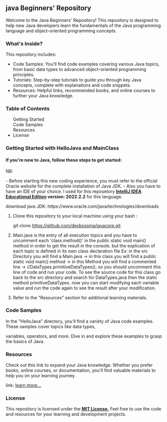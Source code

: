 <h2>java Beginners' Repository</h2>
<p>Welcome to the Java Beginners' Repository! 
This repository is designed to help new Java developers learn the fundamentals of the Java programming language and object-oriented programming concepts.</p>

<h3>What's Inside?</h3>
This repository includes:
<ul>
  <li>Code Samples: You'll find code examples covering various Java topics, from basic data types to advanced object-oriented programming principles.</li>
  <li>Tutorials: Step-by-step tutorials to guide you through key Java concepts, complete with explanations and code snippets.</li>
  <li>Resources: Helpful links, recommended books, and online courses to further your Java knowledge.</li>
</ul>
<h3>Table of Contents</h3>
<ul>
  <il>Getting Started</il><br />
  <il>Code Samples</il><br />
  <il>Resources</il><br />
  <li>License</li>
</ul>

<h3>Getting Started with HelloJava and MainClass</h3>

<h4>If you're new to Java, follow these steps to get started:</h4>
NB: <p>- Before starting this new coding experience, you must refer to the official Oracle website for the complete installation of Java JDK.
       - Also you have to have an IDE of your choice. I used for this reposetory <b> <u>IntelliJ IDEA Educational Edition</u>  version: 2022.2.2</b>  for this language.</p>
download java JDK: https://www.oracle.com/java/technologies/downloads

    
1. Clone this repository to your local machine using your bash :
   
   git clone https://github.com/devbossma/javacore.git
2. Main.java is the entry of all execution topics and you have to uncomment each 'class.method()' in the public static void main() method in order to get the result in the console.
   but the explication of each topic is defined in its own class declaration file
   Ex: in the src Directory you will find a Main.java -> in this class you will find a public static void main() method -> in this Method you will find a commented line -> //DataTypes.primitiveDataTypes();
       so you should uncomment this line of code and run your code. To see the source code for this class go back to the src directory and search for DataTypes.java then the static method primitiveDataTypes.
       now you can start modifying each variable value and run the code again to see the result after your modification.
   
4. Refer to the "Resources" section for additional learning materials.

<h3>Code Samples</h3>
<p>In the "HelloJava" directory, you'll find a variety of Java code examples. These samples cover topics like data types, </p>
<p>  variables, operators, and more. Dive in and explore these examples to grasp the basics of Java.</p>

<h3>Resources</h3>
<p>
  Check out this link to expand your Java knowledge.
  Whether you prefer books, online courses, or documentation, you'll find valuable materials to help you on your learning journey.
</p>
link: <a href="https://docs.oracle.com/javase/tutorial/java/nutsandbolts/index.html">learn more...</a>

<h3>License</h3>
<p>This repository is licensed under the <u><b>MIT License.</b></u> Feel free to use the code and resources for your learning and development projects.</p>












